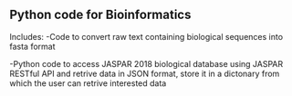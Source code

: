 ## Python code for Bioinformatics 

Includes:
-Code to convert raw text containing biological sequences into fasta format

-Python code to access JASPAR 2018 biological database using JASPAR RESTful API and retrive data in JSON format, store it in a dictonary from which the user can retrive interested data
